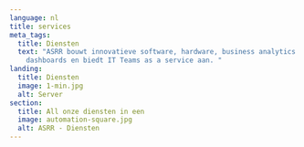 ```yaml
---
language: nl
title: services
meta_tags:
  title: Diensten
  text: "ASRR bouwt innovatieve software, hardware, business analytics & insights
    dashboards en biedt IT Teams as a service aan. "
landing:
  title: Diensten
  image: 1-min.jpg
  alt: Server
section:
  title: All onze diensten in een
  image: automation-square.jpg
  alt: ASRR - Diensten
---
```

